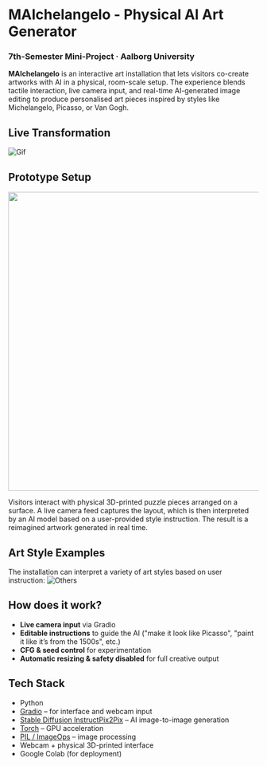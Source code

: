# MAIchelangelo - Physical AI Art Generator

### 7th-Semester Mini-Project · Aalborg University

**MAIchelangelo** is an interactive art installation that lets visitors co-create artworks with AI in a physical, room-scale setup. The experience blends tactile interaction, live camera input, and real-time AI-generated image editing to produce personalised art pieces inspired by styles like Michelangelo, Picasso, or Van Gogh.

## Live Transformation

![Gif](https://github.com/user-attachments/assets/3ce3381f-0bc4-4fce-9721-369892279e91)

## Prototype Setup

<img src="https://github.com/user-attachments/assets/11a1f089-cd09-44f1-b9de-2cb05c2e2901" width="600"/>


Visitors interact with physical 3D-printed puzzle pieces arranged on a surface. A live camera feed captures the layout, which is then interpreted by an AI model based on a user-provided style instruction. The result is a reimagined artwork generated in real time.

## Art Style Examples

The installation can interpret a variety of art styles based on user instruction:
![Others](https://github.com/user-attachments/assets/bd204646-3d1a-4c27-8273-6a1f58900ec3)

## How does it work?

- **Live camera input** via Gradio
- **Editable instructions** to guide the AI ("make it look like Picasso", "paint it like it’s from the 1500s", etc.)
- **CFG & seed control** for experimentation
- **Automatic resizing & safety disabled** for full creative output

## Tech Stack

- Python
- [Gradio](https://gradio.app) – for interface and webcam input
- [Stable Diffusion InstructPix2Pix](https://huggingface.co/timbrooks/instruct-pix2pix) – AI image-to-image generation
- [Torch](https://pytorch.org/) – GPU acceleration
- [PIL / ImageOps](https://pillow.readthedocs.io/) – image processing
- Webcam + physical 3D-printed interface
- Google Colab (for deployment)
